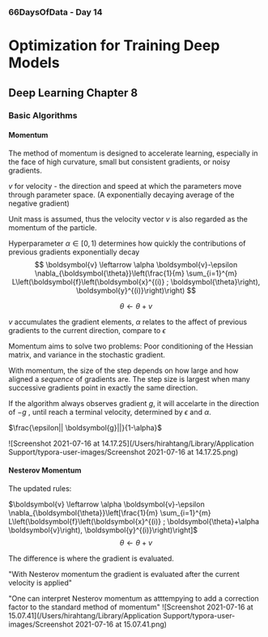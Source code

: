### 66DaysOfData - Day 14

# Optimization for Training Deep Models

## Deep Learning Chapter 8

### Basic Algorithms

#### Momentum

The method of momentum is designed to accelerate learning, especially in the face of high curvature, small but consistent gradients, or noisy gradients.

$v$ for velocity - the direction and speed at which the parameters move through parameter space. (A exponentially decaying average of the negative gradient)

Unit mass is assumed, thus the velocity vector $v$ is also regarded as the momentum of the particle.

Hyperparameter $\alpha \in[0,1)$ determines how quickly the contributions of previous gradients exponentially decay
$$
\boldsymbol{v} \leftarrow \alpha \boldsymbol{v}-\epsilon \nabla_{\boldsymbol{\theta}}\left(\frac{1}{m} \sum_{i=1}^{m} L\left(\boldsymbol{f}\left(\boldsymbol{x}^{(i)} ; \boldsymbol{\theta}\right), \boldsymbol{y}^{(i)}\right)\right)
$$

$$
\theta \leftarrow \theta + v
$$

$v$ accumulates the gradient elements, $\alpha$ relates to the affect of previous gradients to the current direction, compare to $\epsilon$

Momentum aims to solve two problems: Poor conditioning of the Hessian matrix, and variance in the stochastic gradient.

With momentum, the size of the step depends on how large and how aligned a *sequence* of gradients are. The step size is largest when many successive gradients point in exactly the same direction.

If the algorithm always observes gradient $g$, it will accelarte in the direction of $-g$ , until reach a terminal velocity, determined by $\epsilon$ and $\alpha$.

$\frac{\epsilon|| \boldsymbol{g}||}{1-\alpha}$ 

![Screenshot 2021-07-16 at 14.17.25](/Users/hirahtang/Library/Application Support/typora-user-images/Screenshot 2021-07-16 at 14.17.25.png)

#### Nesterov Momentum

The updated rules:

$\boldsymbol{v} \leftarrow \alpha \boldsymbol{v}-\epsilon \nabla_{\boldsymbol{\theta}}\left[\frac{1}{m} \sum_{i=1}^{m} L\left(\boldsymbol{f}\left(\boldsymbol{x}^{(i)} ; \boldsymbol{\theta}+\alpha \boldsymbol{v}\right), \boldsymbol{y}^{(i)}\right)\right]$
$$
\theta \leftarrow \theta + v
$$

The difference is where the gradient is evaluated.

"With Nesterov momentum the gradient is evaluated after the current velocity is applied"

"One can interpret Nesterov momentum as atttempying to add a correction factor to the standard method of momentum"	![Screenshot 2021-07-16 at 15.07.41](/Users/hirahtang/Library/Application Support/typora-user-images/Screenshot 2021-07-16 at 15.07.41.png)

